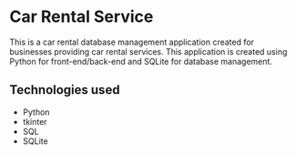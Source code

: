 # Car Rental Service

This is a car rental database management application created for businesses providing car rental services. This application is created using Python for front-end/back-end and SQLite for database management.

## Technologies used
- Python
- tkinter
- SQL
- SQLite
